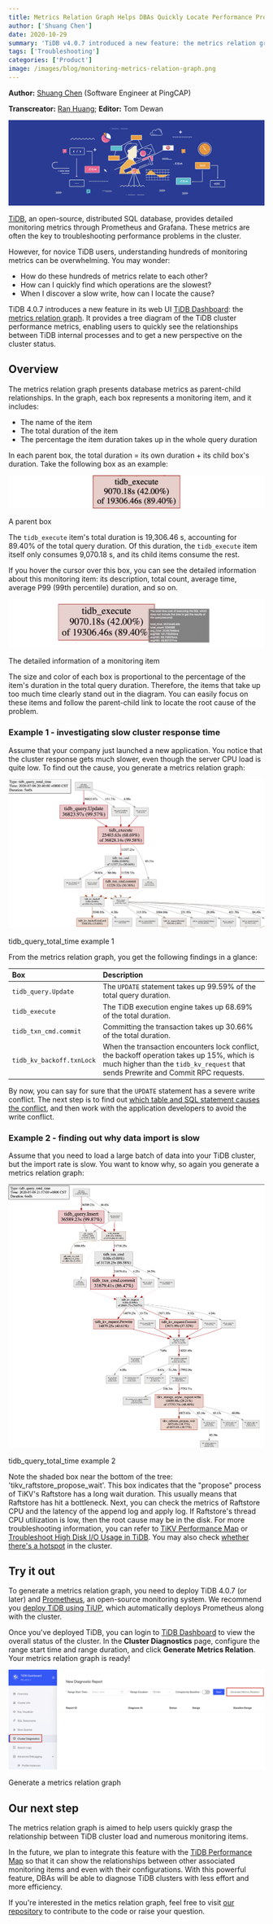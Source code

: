```yaml
---
title: Metrics Relation Graph Helps DBAs Quickly Locate Performance Problems in TiDB
author: ['Shuang Chen']
date: 2020-10-29
summary: 'TiDB v4.0.7 introduced a new feature: the metrics relation graph. It helps users clearly see the relationship between different performance metrics in a database cluster and thus quickly locate the root causes of performance problems.'
tags: ['Troubleshooting']
categories: ['Product']
image: /images/blog/monitoring-metrics-relation-graph.png
---
```


**Author:** [Shuang Chen](https://github.com/crazycs520) (Software Engineer at PingCAP)

**Transcreator:** [Ran Huang](https://github.com/ran-huang); **Editor:** Tom Dewan

![Monitoring Metrics Relation Graph](media/monitoring-metrics-relation-graph.png)

[TiDB](https://docs.pingcap.com/tidb/stable), an open-source, distributed SQL database, provides detailed monitoring metrics through Prometheus and Grafana. These metrics are often the key to troubleshooting performance problems in the cluster.

However, for novice TiDB users, understanding hundreds of monitoring metrics can be overwhelming. You may wonder:

* How do these hundreds of metrics relate to each other?
* How can I quickly find which operations are the slowest?
* When I discover a slow write, how can I locate the cause?

TiDB 4.0.7 introduces a new feature in its web UI [TiDB Dashboard](https://docs.pingcap.com/tidb/stable/dashboard-intro): the [metrics relation graph](https://docs.pingcap.com/tidb/stable/dashboard-metrics-relation). It provides a tree diagram of the TiDB cluster performance metrics, enabling users to quickly see the relationships between TiDB internal processes and to get a new perspective on the cluster status.

## Overview

The metrics relation graph presents database metrics as parent-child relationships. In the graph, each box represents a monitoring item, and it includes:

* The name of the item
* The total duration of the item
* The percentage the item duration takes up in the whole query duration

In each parent box, the total duration = its own duration + its child box's duration. Take the following box as an example:

![The metrics relation graph parent box](media/monitoring-metrics-relation-graph-parent-box.png)
<div class="caption-center">A parent box</div>

The `tidb_execute` item's total duration is 19,306.46 s, accounting for 89.40% of the total query duration. Of this duration, the `tidb_execute` item itself only consumes 9,070.18 s, and its child items consume the rest.

If you hover the cursor over this box, you can see the detailed information about this monitoring item: its description, total count, average time, average P99 (99th percentile) duration, and so on.

![The metrics relation graph detailed information](media/monitoring-metrics-relation-graph-detailed-info.png)
<div class="caption-center">The detailed information of a monitoring item</div>

The size and color of each box is proportional to the percentage of the item's duration in the total query duration. Therefore, the items that take up too much time clearly stand out in the diagram. You can easily focus on these items and follow the parent-child link to locate the root cause of the problem.

### Example 1 - investigating slow cluster response time

Assume that your company just launched a new application. You notice that the cluster response gets much slower, even though the server CPU load is quite low. To find out the cause, you generate a metrics relation graph:

![tidb_query_total_time example 1](media/monitoring-metrics-relation-graph-tidb_query_total_time-1.png)
<div class="caption-center">tidb_query_total_time example 1</div>

From the metrics relation graph, you get the following findings in a glance:

| Box | Description |
|:--|:-----|
| `tidb_query.Update` | The `UPDATE` statement takes up 99.59% of the total query duration. |
| `tidb_execute` | The TiDB execution engine takes up 68.69% of the total duration. |
| `tidb_txn_cmd.commit` | Committing the transaction takes up 30.66% of the total duration. |
| `tidb_kv_backoff.txnLock` | When the transaction encounters lock conflict, the  backoff operation takes up 15%, which is much higher than the `tidb_kv_request` that sends Prewrite and Commit RPC requests. |

By now, you can say for sure that the `UPDATE` statement has a severe write conflict. The next step is to find out [which table and SQL statement causes the conflict](https://docs.pingcap.com/tidb/stable/troubleshoot-write-conflicts), and then work with the application developers to avoid the write conflict.

### Example 2 - finding out why data import is slow

Assume that you need to load a large batch of data into your TiDB cluster, but the import rate is slow. You want to know why, so again you generate a metrics relation graph:

![tidb_query_total_time example 2](media/monitoring-metrics-relation-graph-tidb_query_total_time-2.png)
<div class="caption-center">tidb_query_total_time example 2</div>

Note the shaded box near the bottom of the tree: 'tikv_raftstore_propose_wait'. This box indicates that the "propose" process of TiKV's Raftstore has a long wait duration. This usually means that Raftstore has hit a bottleneck. Next, you can check the metrics of Raftstore CPU and the latency of the append log and apply log. If Raftstore's thread CPU utilization is low, then the root cause may be in the disk. For more troubleshooting information, you can refer to [TiKV Performance Map](https://asktug.com/_/tidb-performance-map/#/tikv) or [Troubleshoot High Disk I/O Usage in TiDB](https://docs.pingcap.com/tidb/stable/troubleshoot-high-disk-io). You may also check [whether there's a hotspot](https://docs.pingcap.com/tidb/stable/troubleshoot-hot-spot-issues) in the cluster.

## Try it out

To generate a metrics relation graph, you need to deploy TiDB 4.0.7 (or later) and [Prometheus](https://prometheus.io/), an open-source monitoring system. We recommend you [deploy TiDB using TiUP](https://docs.pingcap.com/tidb/stable/production-deployment-using-tiup), which automatically deploys Prometheus along with the cluster.

Once you've deployed TiDB, you can login to [TiDB Dashboard](https://docs.pingcap.com/tidb/stable/dashboard-intro) to view the overall status of the cluster. In the **Cluster Diagnostics** page, configure the range start time and range duration, and click **Generate Metrics Relation**. Your metrics relation graph is ready!

![Generate a metrics relation graph](media/monitoring-metrics-relation-graph-generate.png)
<div class="caption-center">Generate a metrics relation graph</div>

## Our next step

The metrics relation graph is aimed to help users quickly grasp the relationship between TiDB cluster load and numerous monitoring items.

In the future, we plan to integrate this feature with the [TiDB Performance Map](https://asktug.com/_/tidb-performance-map/#/) so that it can show the relationships between other associated monitoring items and even with their configurations. With this powerful feature, DBAs will be able to diagnose TiDB clusters with less effort and more efficiency.

If you're interested in the metics relation graph, feel free to visit [our repository](https://github.com/pingcap-incubator/tidb-dashboard) to contribute to the code or raise your question.
